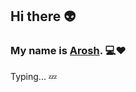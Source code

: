 ## Hi there 👽

### My name is [Arosh](https://arosh.tech). 💻❤


Typing... 💤
<br>

<!-- (Feel free to <a href="mailto:mail.aroshakalanka@gmail.com">send<a> me if you have an idea. 😂) -->



<!--
**Aroshakalanka/Aroshakalanka** is a ✨ _special_ ✨ repository because its `README.md` (this file) appears on your GitHub profile.

Here are some ideas to get you started:

- 🔭 I’m currently working on ...
- 🌱 I’m currently learning ...
- 👯 I’m looking to collaborate on ...
- 🤔 I’m looking for help with ...
- 💬 Ask me about ...
- 📫 How to reach me: ...
- 😄 Pronouns: ...
- ⚡ Fun fact: ...
-->
